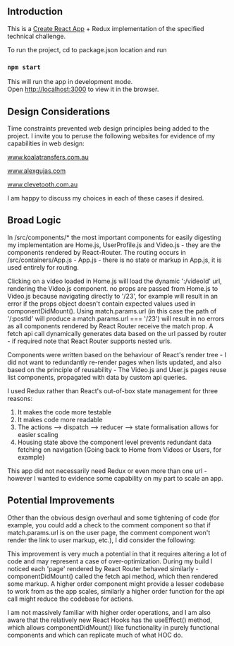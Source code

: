 ## Introduction

This is a [Create React App](https://github.com/facebook/create-react-app) + Redux implementation of the specified technical challenge.

To run the project, cd to package.json location and run 

### `npm start`

This will run the app in development mode.<br>
Open [http://localhost:3000](http://localhost:3000) to view it in the browser.

## Design Considerations

Time constraints prevented web design principles being added to the project. I invite you to peruse the following websites for evidence of my capabilities in web design:

www.koalatransfers.com.au

www.alexgujas.com

www.clevetooth.com.au

I am happy to discuss my choices in each of these cases if desired.

## Broad Logic 

In /src/components/* the most important components for easily digesting my implementation are Home.js, UserProfile.js and Video.js - they are the components rendered by React-Router. The routing occurs in /src/containers/App.js - App.js - there is no state or markup in App.js, it is used entirely for routing.

Clicking on a video loaded in Home.js will load the dynamic ':/videoId' url, rendering the Video.js component. no props are passed from Home.js to Video.js because navigating directly to '/23', for example will result in an error if the props object doesn't contain expected values used in componentDidMount(). Using match.params.url (in this case the path of '/:postId' will produce a match.params.url === '/23') will result in no errors as all components rendered by React Router receive the match prop. A fetch api call dynamically generates data based on the url passed by router - if required note that React Router supports nested urls.

Components were written based on the behaviour of React's render tree - I did not want to redundantly re-render pages when lists updated, and also based on the principle of reusability - The Video.js and User.js pages reuse list components, propagated with data by custom api queries.

I used Redux rather than React's out-of-box state management for three reasons:

1. It makes the code more testable
2. It makes code more readable
3. The actions --> dispatch --> reducer --> state formalisation allows for easier scaling
4. Housing state above the component level prevents redundant data fetching on navigation (Going back to Home from Videos or Users, for example)

This app did not necessarily need Redux or even more than one url - however I wanted to evidence some capability on my part to scale an app.

## Potential Improvements

Other than the obvious design overhaul and some tightening of code (for example, you could add a check to the comment component so that if match.params.url is on the user page, the comment component won't render the link to user markup, etc.), I did consider the following:

This improvement is very much a potential in that it requires altering a lot of code and may represent a case of over-optimization. During my build I noticed each 'page' rendered by React Router behaved similarly - componentDidMount() called the fetch api method, which then rendered some markup. A higher order component might provide a lesser codebase to work from as the app scales, similarly a higher order function for the api call might reduce the codebase for actions. 

I am not massively familiar with higher order operations, and I am also aware that the relatively new React Hooks has the useEffect() method, which allows componentDidMount() like functionality in purely functional components and which can replicate much of what HOC do. 
